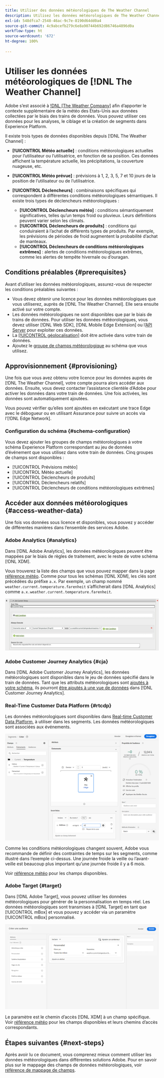 ```yaml
---
title: Utiliser des données météorologiques de The Weather Channel
description: Utilisez les données météorologiques de The Weather Channel pour améliorer les données que vous collectez par le biais des trains de données.
exl-id: 548dfca7-2548-46ac-9c7e-8190d64dd0a4
source-git-commit: 4c9abcefb279c6e8a90744b692d86746a4896d0a
workflow-type: ht
source-wordcount: '672'
ht-degree: 100%

---
```


# Utiliser les données météorologiques de [!DNL The Weather Channel]

Adobe s’est associé à [!DNL [The Weather Company]](https://www.ibm.com/weather) afin d’apporter le contexte supplémentaire de la météo des États-Unis aux données collectées par le biais des trains de données. Vous pouvez utiliser ces données pour les analyses, le ciblage et la création de segments dans Experience Platform.

Il existe trois types de données disponibles depuis [!DNL The Weather Channel] :

* **[!UICONTROL Météo actuelle]** : conditions météorologiques actuelles pour l’utilisateur ou l’utilisatrice, en fonction de sa position. Ces données affichent la température actuelle, les précipitations, la couverture nuageuse, etc.
* **[!UICONTROL Météo prévue]** : prévisions à 1, 2, 3, 5, 7 et 10 jours de la position de l’utilisateur ou de l’utilisatrice.
* **[!UICONTROL Déclencheurs]** : combinaisons spécifiques qui correspondent à différentes conditions météorologiques sémantiques. Il existe trois types de déclencheurs météorologiques :

   * **[!UICONTROL Déclencheurs météo]** : conditions sémantiquement significatives, telles qu’un temps froid ou pluvieux. Leurs définitions peuvent varier selon les climats.
   * **[!UICONTROL Déclencheurs de produits]** : conditions qui conduiraient à l’achat de différents types de produits. Par exemple, les prévisions de périodes de froid augmentent la probabilité d’achat de manteaux.
   * **[!UICONTROL Déclencheurs de conditions météorologiques extrêmes]** : alertes de conditions météorologiques extrêmes, comme les alertes de tempête hivernale ou d’ouragan.

## Conditions préalables {#prerequisites}

Avant d’utiliser les données météorologiques, assurez-vous de respecter les conditions préalables suivantes :

* Vous devez obtenir une licence pour les données météorologiques que vous utiliserez, auprès de [!DNL The Weather Channel]. Elle sera ensuite activé sur votre compte.
* Les données météorologiques ne sont disponibles que par le biais de trains de données. Pour utiliser les données météorologiques, vous devez utiliser [!DNL Web SDK], [!DNL Mobile Edge Extension] ou l’[API Server](../../server-api/overview.md) pour exploiter ces données.
* La [[!UICONTROL géolocalisation]](../configure.md#advanced-options) doit être activée dans votre train de données.
* Ajoutez le [groupe de champs météorologique](#schema-configuration) au schéma que vous utilisez.

## Approvisionnement {#provisioning}

Une fois que vous avez obtenu votre licence pour les données auprès de [!DNL The Weather Channel], votre compte pourra alors accéder aux données. Ensuite, vous devez contacter l’assistance clientèle d’Adobe pour activer les données dans votre train de données. Une fois activées, les données sont automatiquement ajoutées.

Vous pouvez vérifier qu’elles sont ajoutées en exécutant une trace Edge avec le débogueur ou en utilisant Assurance pour suivre un accès via l’[!DNL Edge Network].

### Configuration du schéma {#schema-configuration}

Vous devez ajouter les groupes de champs météorologiques à votre schéma Experience Platform correspondant au jeu de données d’événement que vous utilisez dans votre train de données. Cinq groupes de champs sont disponibles :

* [!UICONTROL Prévisions météo]
* [!UICONTROL Météo actuelle]
* [!UICONTROL Déclencheurs de produits]
* [!UICONTROL Déclencheurs relatifs]
* [!UICONTROL Déclencheurs de conditions météorologiques extrêmes]

## Accéder aux données météorologiques {#access-weather-data}

Une fois vos données sous licence et disponibles, vous pouvez y accéder de différentes manières dans l’ensemble des services Adobe.

### Adobe Analytics {#analytics}

Dans [!DNL Adobe Analytics], les données météorologiques peuvent être mappées par le biais de règles de traitement, avec le reste de votre schéma [!DNL XDM].

Vous trouverez la liste des champs que vous pouvez mapper dans la page [référence météo](weather-reference.md). Comme pour tous les schémas [!DNL XDM], les clés sont précédées du préfixe `a.x`. Par exemple, un champ nommé `weather.current.temperature.farenheit` s’afficherait dans [!DNL Analytics] comme `a.x.weather.current.temperature.farenheit`.

![Interface des règles de traitement](../assets/data-enrichment/weather/processing-rules.png)

### Adobe Customer Journey Analytics {#cja}

Dans [!DNL Adobe Customer Journey Analytics], les données météorologiques sont disponibles dans le jeu de données spécifié dans le train de données. Tant que les attributs météorologiques sont [ajoutés à votre schéma](#prerequisites-prerequisites), ils pourront [être ajoutés à une vue de données](https://experienceleague.adobe.com/docs/analytics-platform/using/cja-dataviews/create-dataview.html?lang=fr) dans [!DNL Customer Journey Analytics].

### Real-Time Customer Data Platform {#rtcdp}

Les données météorologiques sont disponibles dans [Real-time Customer Data Platform](../../rtcdp/overview.md), à utiliser dans les segments. Les données météorologiques sont associées aux événements.

![Créateur de segments affichant les événements météorologiques](../assets/data-enrichment/weather/schema-builder.png)

Comme les conditions météorologiques changent souvent, Adobe vous recommande de définir des contraintes de temps sur les segments, comme illustré dans l’exemple ci-dessus. Une journée froide la veille ou l’avant-veille est beaucoup plus important qu’une journée froide il y a 6 mois.

Voir [référence météo](weather-reference.md) pour les champs disponibles.

### Adobe Target {#target}

Dans [!DNL Adobe Target], vous pouvez utiliser les données météorologiques pour générer de la personnalisation en temps réel. Les données météorologiques sont transmises à [!DNL Target] en tant que [!UICONTROL mBox] et vous pouvez y accéder via un paramètre [!UICONTROL mBox] personnalisé.

![Créateur d’audience cible](../assets/data-enrichment/weather/target-audience-builder.png)

Le paramètre est le chemin d’accès [!DNL XDM] à un champ spécifique. Voir [référence météo](weather-reference.md) pour les champs disponibles et leurs chemins d’accès correspondants.

## Étapes suivantes {#next-steps}

Après avoir lu ce document, vous comprenez mieux comment utiliser les données météorologiques dans différentes solutions Adobe. Pour en savoir plus sur le mappage des champs de données météorologiques, voir [référence de mappage de champs](weather-reference.md).
